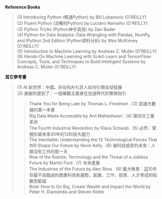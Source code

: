 **Reference Books**  
> (1) Introducing Python (精通Python) by Bill Lubanovic (O'REILLY)  
> (2) Fluent Python (流暢的Python) by Luciano Ramalho (O'REILLY)  
> (3) Python Tricks (Python神乎其技) by Dan Bader  
> (4) Python for Data Analysis: Data Wrangling with Pandas, NumPy, and IPython 2nd Edition (Python資料分析) by Wes McKinney (O'REILLY)  
> (5) Introduction to Machine Learning by Andreas C. Muller (O'REILLY)  
> (6) Hands-On Machine Learning with Scikit-Learn and TensorFlow: Concepts, Tools, and Techniques to Build Intelligent Systems by Andreas C. Muller (O'REILLY)  


**其它參考書**  
> (1) AI 新世界：中國、矽谷和AI七巨人如何引領全球發展  
> (2) 謝謝你遲到了：一個樂觀主義者在加速時代的繁榮指引  
>> Thank You for Being Late by Thomas L. Friedman . 
> (3) 認識大數據的第一本書  
>> Big Data Made Accessible by Anil Maheshwari . 
> (4) 第四次工業革命  
>> The Fourth Industrial Revolution by Klaus Schwab . 
> (5) 必然：掌握形塑未來30年的12科技大趨力  
>> The Inevitable: Understanding the 12 Technological Forces That Will Shape Our Future by Kevin Kelly . 
> (6) 被科技威脅的未來：人類沒有工作的那一天  
>> Rise of the Robots: Technology and the Threat of a Jobless Future by Martin Ford . 
> (7) 未來產業  
>> The Industries of the Future by Alec Ross . 
> (8) 膽大無畏：這10年你最不該錯過的商業科技新趨勢，創業、工作、投資、人才育成的指數型藍圖  
>> Bold: How to Go Big, Create Wealth and Impact the World by Peter H. Diamandis and Steven Kotler  

